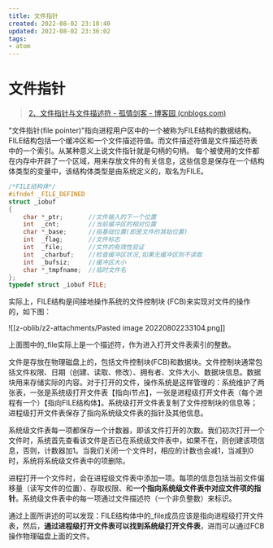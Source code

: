 ```yaml
---
title: 文件指针
created: 2022-08-02 23:18:40
updated: 2022-08-02 23:36:02
tags: 
- atom
---
```

# 文件指针

> [2、文件指针与文件描述符 - 孤情剑客 - 博客园 (cnblogs.com)](https://www.cnblogs.com/The-explosion/articles/12246297.html)

"文件指针(file pointer)"指向进程用户区中的一个被称为FILE结构的数据结构。FILE结构包括一个缓冲区和一个文件描述符值。而文件描述符值是文件描述符表中的一个索引。从某种意义上说文件指针就是句柄的句柄。
每个被使用的文件都在内存中开辟了一个区域，用来存放文件的有关信息，这些信息是保存在一个结构体类型的变量中，该结构体类型是由系统定义的，取名为FILE。



```c
/*FILE结构体*/
#ifndef _FILE_DEFINED
struct _iobuf 
{
    char *_ptr;       //文件输入的下一个位置 
    int  _cnt;        //当前缓冲区的相对位置 
    char *_base;      //指基础位置(即是文件的其始位置) 
    int  _flag;       //文件标志 
    int  _file;       //文件的有效性验证 
    int  _charbuf;    //检查缓冲区状况,如果无缓冲区则不读取 
    int  _bufsiz;     //缓冲区大小 
    char *_tmpfname;  //临时文件名
};
typedef struct _iobuf FILE;
```

实际上，FILE结构是间接地操作系统的文件控制块 (FCB)来实现对文件的操作的，如下图：

![[z-oblib/z2-attachments/Pasted image 20220802233104.png]]

上面图中的_file实际上是一个描述符，作为进入打开文件表索引的整数。

文件是存放在物理磁盘上的，包括文件控制块(FCB)和数据块。文件控制块通常包括文件权限、日期（创建、读取、修改）、拥有者、文件大小、数据块信息。数据块用来存储实际的内容。对于打开的文件，操作系统是这样管理的：系统维护了两张表，一张是系统级打开文件表【指向i节点】，一张是进程级打开文件表（每个进程有一个）【指向FILE结构体】。系统级打开文件表复制了文件控制块的信息等；进程级打开文件表保存了指向系统级文件表的指针及其他信息。

系统级文件表每一项都保存一个计数器，即该文件打开的次数。我们初次打开一个文件时，系统首先查看该文件是否已在系统级文件表中，如果不在，则创建该项信息，否则，计数器加1。当我们关闭一个文件时，相应的计数也会减1，当减到0时，系统将系统级文件表中的项删除。 

进程打开一个文件时，会在进程级文件表中添加一项。每项的信息包括当前文件偏移量（读写文件的位置）、存取权限、和**一个指向系统级文件表中对应文件项的指针**。系统级文件表中的每一项通过文件描述符（一个非负整数）来标识。

通过上面所讲述的可以发现：FILE结构体中的_file成员应该是指向进程级打开文件表，然后，**通过进程级打开文件表可以找到系统级打开文件表**，进而可以通过FCB操作物理磁盘上面的文件。